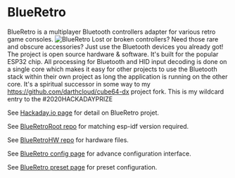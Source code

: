 # BlueRetro
BlueRetro is a multiplayer Bluetooth controllers adapter for various retro game consoles.
![BlueRetro](https://cdn.hackaday.io/images/5806801590105510986.jpg)
Lost or broken controllers? Need those rare and obscure accessories? Just use the Bluetooth devices you already got! The project is open source hardware & software. It's built for the popular ESP32 chip. All processing for Bluetooth and HID input decoding is done on a single core which makes it easy for other projects to use the Bluetooth stack within their own project as long the application is running on the other core. It's a spiritual successor in some way to my https://github.com/darthcloud/cube64-dx project fork. This is my wildcard entry to the #2020HACKADAYPRIZE

See [Hackaday.io page](https://hackaday.io/project/170365-blueretro) for detail on BlueRetro projet.

See [BlueRetroRoot repo](https://github.com/darthcloud/BlueRetroRoot) for matching esp-idf version required.

See [BlueRetroHW repo](https://github.com/darthcloud/BlueRetroHW) for hardware files.

See [BlueRetro config page](https://darthcloud.github.io/samples/web-bluetooth/blueretro.html) for advance configuration interface.

See [BlueRetro preset page](https://darthcloud.github.io/samples/web-bluetooth/blueretro_presets.html) for preset configuration.
